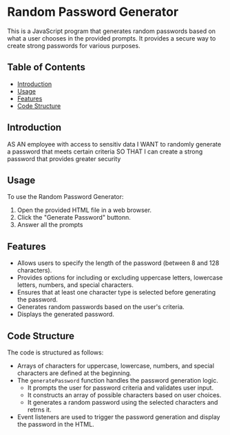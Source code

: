 # Random Password Generator

This is a JavaScript program that generates random passwords based on what a user chooses in the provided prompts.
It provides a secure way to create strong passwords for various purposes.

## Table of Contents

- [Introduction](#introduction)
- [Usage](#usage)
- [Features](#features)
- [Code Structure](#code-structure)


## Introduction

AS AN employee with access to sensitiv data
I WANT to randomly generate a password that meets certain criteria
SO THAT I can create a strong password that provides greater security

## Usage

To use the Random Password Generator:

1. Open the provided HTML file in a web browser.
2. Click the "Generate Password" buttonn.
3. Answer all the prompts
## Features

- Allows users to specify the length of the password (between 8 and 128 characters).
- Provides options for including or excluding uppercase letters, lowercase letters, numbers, and special characters.
- Ensures that at least one character type is selected before generating the password.
- Generates random passwords based on the user's criteria.
- Displays the generated password.
## Code Structure

The code is structured as follows:

- Arrays of characters for uppercase, lowercase, numbers, and special characters are defined at the beginning.
- The `generatePassword` function handles the password generation logic.
  - It prompts the user for password criteria and validates user input.
  - It constructs an array of possible characters based on user choices.
  - It generates a random password using the selected characters and retrns it.
- Event listeners are used to trigger the password generation and display the password in the HTML.

